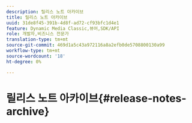 ```yaml
---
description: 릴리스 노트 아카이브
title: 릴리스 노트 아카이브
uuid: 31de8f45-391b-4d8f-ad72-cf93bfc1d4e1
feature: Dynamic Media Classic,뷰어,SDK/API
role: 개발자,비즈니스 전문가
translation-type: tm+mt
source-git-commit: 469d1a5c43a972116a8a2efb0de5708800130a99
workflow-type: tm+mt
source-wordcount: '18'
ht-degree: 0%

---
```



# 릴리스 노트 아카이브{#release-notes-archive}

